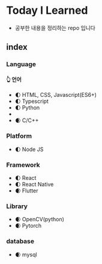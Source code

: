 ﻿# Today I Learned

- 공부한 내용을 정리하는 repo 입니다

## index

### Language

#### :point_up_2: 언어
- :first_quarter_moon: HTML, CSS, Javascript(ES6+)
- :first_quarter_moon: Typescript
- :first_quarter_moon: Python
- 
- :waxing_crescent_moon: C/C++

### Platform
- :first_quarter_moon: Node JS

### Framework
- :first_quarter_moon: React
- :first_quarter_moon: React Native
- :waxing_crescent_moon: Flutter

### Library
- :waxing_crescent_moon: OpenCV(python)
- :waxing_crescent_moon: Pytorch

### database
- :waxing_crescent_moon: mysql


